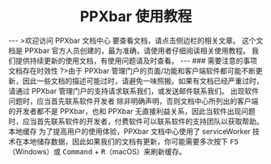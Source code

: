 <h1 style="text-align:center">PPXbar 使用教程</h1>
---
 >欢迎访问 PPXbar 文档中心
要查看文档，请点击侧边栏的相关文章。
这个文档是 PPXbar 官方人员创建的，最为准确，请使用者仔细阅读相关使用教程。
我们提供持续更新的使用文档，有使用问题请及时查看。
---
### 需要注意的事项
 文档存在时效性
?>由于 PPXbar 管理门户的页面/功能和客户端软件都可能不断更新，因此一些文档的描述可能过时，请避免一味照搬。如果有文档已经严重过时，请通过 PPXbar 管理门户的支持请求联系我们，或发送邮件联系我们。
 出现软件问题时，应当首先联系软件开发者
除非明确声明，否则文档中心所列出的客户端的开发者都不是 PPXbar，也和 PPXbar 无直接利益关系，因此当软件出现问题时，应当首先联系软件的开发者，付费软件可以联系软件的支持团队以获取帮助。
 本地缓存
为了提高用户的使用体验，PPXbar 文档中心使用了 serviceWorker 技术在本地储存数据，因此如果我们的文档有更新，你可能需要多次按下 <kbd>F5</kbd>（Windows）或 <kbd>Command</kbd> + <kbd>R</kbd>（macOS）来刷新缓存。
